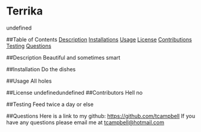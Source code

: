 # Terrika
undefined

##Table of Contents
[Description](#description)
[Installations](#installation)
[Usage](#usage)
[License](#license)
[Contributions](#contribution)
[Testing](#tests)
[Questions](#questions)

##Description
Beautiful and sometimes smart
<a name="description"></a>

##Installation
Do the dishes
<a name="installation"></a>

##Usage
All holes
<a name="usage"></a>

##License
<a name="license"></a>
undefinedundefined
##Contributors
Hell no
<a name="contribution"></a>

##Testing
Feed twice a day or else
<a name="tests"></a>

##Questions
Here is a link to my github: https://github.com/tcampbell
If you have any questions please email me at tcampbell@hotmail.com
<a name="questions"></a>
